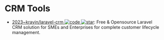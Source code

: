 # CRM Tools

- [2023~krayin/laravel-crm ![code](https://ng-tech.icu/assets/code.svg) ![star](https://img.shields.io/github/stars/krayin/laravel-crm)](https://github.com/krayin/laravel-crm): Free & Opensource Laravel CRM solution for SMEs and Enterprises for complete customer lifecycle management.
